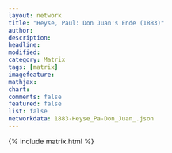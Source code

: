 ```yaml
---
layout: network
title: "Heyse, Paul: Don Juan's Ende (1883)"
author:
description:
headline:
modified:
category: Matrix
tags: [matrix]
imagefeature: 
mathjax: 
chart: 
comments: false
featured: false
list: false
networkdata: 1883-Heyse_Pa-Don_Juan_.json
---
```

{% include matrix.html %}
